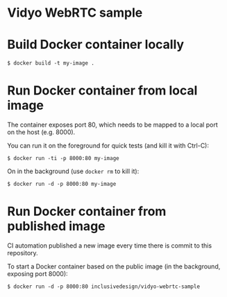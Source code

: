 # Vidyo WebRTC sample

# Build Docker container locally

    $ docker build -t my-image .

# Run Docker container from local image

The container exposes port 80, which needs to be mapped to a local port on the host (e.g. 8000).

You can run it on the foreground for quick tests (and kill it with Ctrl-C):

    $ docker run -ti -p 8000:80 my-image

On in the background (use `docker rm` to kill it):

    $ docker run -d -p 8000:80 my-image

# Run Docker container from published image

CI automation published a new image every time there is commit to this repository.

To start a Docker container based on the public image (in the background, exposing port 8000):

    $ docker run -d -p 8000:80 inclusivedesign/vidyo-webrtc-sample
